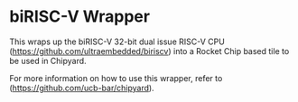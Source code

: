 # biRISC-V Wrapper

This wraps up the biRISC-V 32-bit dual issue RISC-V CPU
 (https://github.com/ultraembedded/biriscv) into a Rocket Chip based tile to be used in Chipyard.

For more information on how to use this wrapper, refer to (https://github.com/ucb-bar/chipyard).

